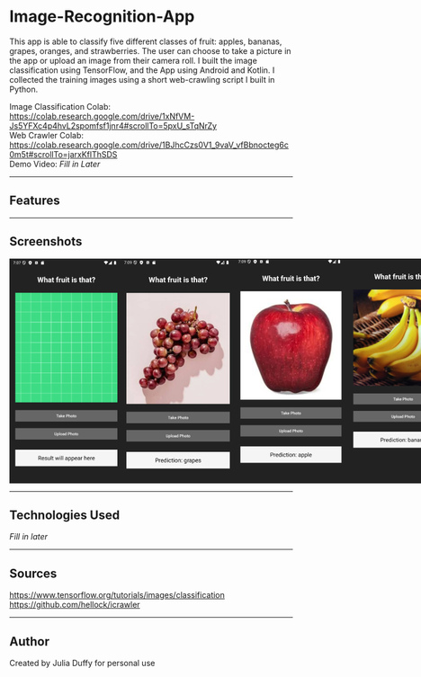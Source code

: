 # Image-Recognition-App

This app is able to classify five different classes of fruit: apples, bananas, grapes, oranges, and strawberries. The user can choose to take a picture in the app or upload an image from their camera roll. I built the image classification using TensorFlow, and the App using Android and Kotlin. I collected the training images using a short web-crawling script I built in Python.

Image Classification Colab: https://colab.research.google.com/drive/1xNfVM-Js5YFXc4p4hvL2spomfsf1jnr4#scrollTo=5pxU_sTqNrZy <br>
Web Crawler Colab: https://colab.research.google.com/drive/1BJhcCzs0V1_9vaV_vfBbnocteg6c0m5t#scrollTo=jarxKflThSDS <br>
Demo Video: _Fill in Later_

---

## Features

---

## Screenshots

<div style="display: flex; gap: 10;">
<img src="home.png" alt="Home Screen" height="400" />
<img src="grapes-prediction.png" alt="Home Screen" height="400" />
<img src="apple-prediction.png" alt="Home Screen" height="400" />
<img src="banana.png" alt="Home Screen" height="400" />
</div>

---

## Technologies Used

_Fill in later_

---

## Sources

https://www.tensorflow.org/tutorials/images/classification
https://github.com/hellock/icrawler

---

## Author

Created by Julia Duffy for personal use
